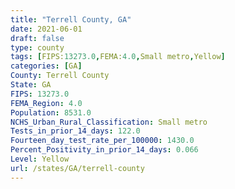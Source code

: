 ```yaml
---
title: "Terrell County, GA"
date: 2021-06-01
draft: false
type: county
tags: [FIPS:13273.0,FEMA:4.0,Small metro,Yellow]
categories: [GA]
County: Terrell County
State: GA
FIPS: 13273.0
FEMA_Region: 4.0
Population: 8531.0
NCHS_Urban_Rural_Classification: Small metro
Tests_in_prior_14_days: 122.0
Fourteen_day_test_rate_per_100000: 1430.0
Percent_Positivity_in_prior_14_days: 0.066
Level: Yellow
url: /states/GA/terrell-county
---
```



